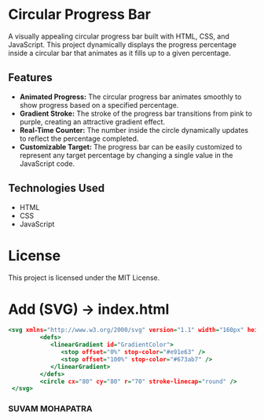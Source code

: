 # Circular Progress Bar

A visually appealing circular progress bar built with HTML, CSS, and JavaScript. This project dynamically displays the progress percentage inside a circular bar that animates as it fills up to a given percentage.

## Features

- **Animated Progress:** The circular progress bar animates smoothly to show progress based on a specified percentage.
- **Gradient Stroke:** The stroke of the progress bar transitions from pink to purple, creating an attractive gradient effect.
- **Real-Time Counter:** The number inside the circle dynamically updates to reflect the percentage completed.
- **Customizable Target:** The progress bar can be easily customized to represent any target percentage by changing a single value in the JavaScript code.

## Technologies Used

- HTML
- CSS
- JavaScript

# License

This project is licensed under the MIT License.


# Add (SVG) -> index.html

```index.html
<svg xmlns="http://www.w3.org/2000/svg" version="1.1" width="160px" height="160px">
         <defs>
            <linearGradient id="GradientColor">
               <stop offset="0%" stop-color="#e91e63" />
               <stop offset="100%" stop-color="#673ab7" />
            </linearGradient>
         </defs>
         <circle cx="80" cy="80" r="70" stroke-linecap="round" />
 </svg>
 ```


### SUVAM MOHAPATRA